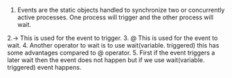 1. Events are the static objects handled to synchronize two or concurrently active processes. One process will trigger and the other process will wait.
   
2.-> This is used for the event to trigger.
3. @ This is used for the event to wait.
4. Another operator to wait is to use wait(variable. triggered) this has some advantages compared to @ operator.
5. First if the event triggers a later wait then the event does not happen but if we use wait(variable. triggered) event happens.
